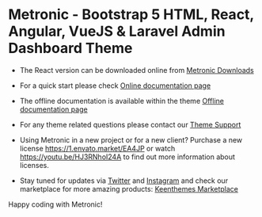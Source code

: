 # Metronic - Bootstrap 5 HTML, React, Angular, VueJS & Laravel Admin Dashboard Theme

- The React version can be downloaded online from [Metronic Downloads](//devs.keenthemes.com/metronic)

- For a quick start please check [Online documentation page](//preview.keenthemes.com/metronic8/react/docs/)

- The offline documentation is available within the theme [Offline documentation page](//localhost:5011/)

- For any theme related questions please contact our [Theme Support](//keenthemes.com/support/)

- Using Metronic in a new project or for a new client? Purchase a new license https://1.envato.market/EA4JP or watch https://youtu.be/HJ3RNhoI24A to find out more information about licenses.

- Stay tuned for updates via [Twitter](//www.twitter.com/keenthemes) and [Instagram](//www.instagram.com/keenthemes) and
  check our marketplace for more amazing products: [Keenthemes Marketplace](//keenthemes.com/)

Happy coding with Metronic!
